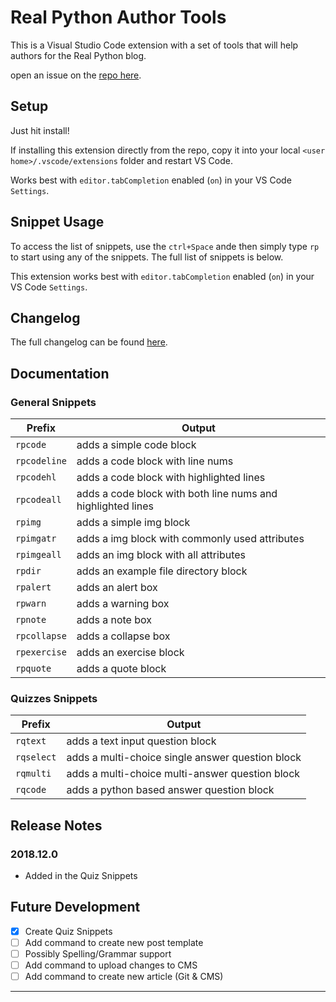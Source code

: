 # Real Python Author Tools

This is a Visual Studio Code extension with a set of tools that will help authors for the Real Python blog.  

open an issue on the [repo here](https://github.com/realpython/author-tools).

## Setup

Just hit install!

If installing this extension directly from the repo, copy it into your local `<user home>/.vscode/extensions` folder and restart VS Code.

Works best with `editor.tabCompletion` enabled (`on`) in your VS Code `Settings`.

## Snippet Usage

To access the list of snippets, use the `ctrl+Space` ande then simply type `rp` to start using any of the snippets. The full list of snippets is below.

This extension works best with `editor.tabCompletion` enabled (`on`) in your VS Code `Settings`.

## Changelog

The full changelog can be found [here](CHANGELOG.md).

## Documentation

### General Snippets

| Prefix       | Output                                                      |
| ------------ | ----------------------------------------------------------- |
| `rpcode`     | adds a simple code block                                    |
| `rpcodeline` | adds a code block with line nums                            |
| `rpcodehl`   | adds a code block with highlighted lines                    |
| `rpcodeall`  | adds a code block with both line nums and highlighted lines |
| `rpimg`      | adds a simple img block                                     |
| `rpimgatr`   | adds a img block with commonly used attributes              |
| `rpimgeall`  | adds an img block with all attributes                       |
| `rpdir`      | adds an example file directory block                        |
| `rpalert`    | adds an alert box                                           |
| `rpwarn`     | adds a warning box                                          |
| `rpnote`     | adds a note box                                             |
| `rpcollapse` | adds a collapse box                                         |
| `rpexercise` | adds an exercise block                                      |
| `rpquote`    | adds a quote block                                          |

### Quizzes Snippets

| Prefix     | Output                                           |
| ---------- | ------------------------------------------------ |
| `rqtext`   | adds a text input question block                 |
| `rqselect` | adds a multi-choice single answer question block |
| `rqmulti`  | adds a multi-choice multi-answer question block  |
| `rqcode`   | adds a python based answer question block        |

## Release Notes

### 2018.12.0

- Added in the Quiz Snippets

## Future Development

- [x] Create Quiz Snippets
- [ ] Add command to create new post template
- [ ] Possibly Spelling/Grammar support
- [ ] Add command to upload changes to CMS
- [ ] Add command to create new article (Git & CMS)

---
